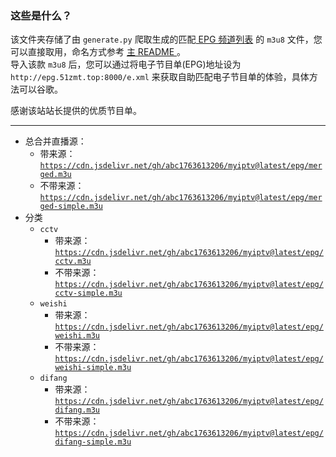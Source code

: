 ### 这些是什么？
该文件夹存储了由 `generate.py` 爬取生成的匹配[ EPG 频道列表](http://epg.51zmt.top:8000/) 的 `m3u8` 文件，您可以直接取用，命名方式参考 [主 README ](../README.md) 。    
导入该款 `m3u8` 后，您可以通过将电子节目单(EPG)地址设为 `http://epg.51zmt.top:8000/e.xml` 来获取自助匹配电子节目单的体验，具体方法可以谷歌。    

感谢该站站长提供的优质节目单。

----

- 总合并直播源：
  - 带来源：[`https://cdn.jsdelivr.net/gh/abc1763613206/myiptv@latest/epg/merged.m3u`](https://cdn.jsdelivr.net/gh/abc1763613206/myiptv@latest/epg/merged.m3u)
  - 不带来源： [`https://cdn.jsdelivr.net/gh/abc1763613206/myiptv@latest/epg/merged-simple.m3u`](https://cdn.jsdelivr.net/gh/abc1763613206/myiptv@latest/epg/merged-simple.m3u)
- 分类
  - `cctv`
    - 带来源：[`https://cdn.jsdelivr.net/gh/abc1763613206/myiptv@latest/epg/cctv.m3u`](https://cdn.jsdelivr.net/gh/abc1763613206/myiptv@latest/epg/cctv.m3u)
    - 不带来源：[`https://cdn.jsdelivr.net/gh/abc1763613206/myiptv@latest/epg/cctv-simple.m3u`](https://cdn.jsdelivr.net/gh/abc1763613206/myiptv@latest/epg/cctv-simple.m3u)
  - `weishi`
    - 带来源：[`https://cdn.jsdelivr.net/gh/abc1763613206/myiptv@latest/epg/weishi.m3u`](https://cdn.jsdelivr.net/gh/abc1763613206/myiptv@latest/epg/weishi.m3u)
    - 不带来源：[`https://cdn.jsdelivr.net/gh/abc1763613206/myiptv@latest/epg/weishi-simple.m3u`](https://cdn.jsdelivr.net/gh/abc1763613206/myiptv@latest/epg/weishi-simple.m3u)
  - `difang`
    - 带来源：[`https://cdn.jsdelivr.net/gh/abc1763613206/myiptv@latest/epg/difang.m3u`](https://cdn.jsdelivr.net/gh/abc1763613206/myiptv@latest/epg/difang.m3u)
    - 不带来源：[`https://cdn.jsdelivr.net/gh/abc1763613206/myiptv@latest/epg/difang-simple.m3u`](https://cdn.jsdelivr.net/gh/abc1763613206/myiptv@latest/epg/difang-simple.m3u)
